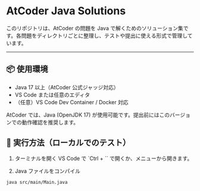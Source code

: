 # AtCoder Java Solutions

このリポジトリは、AtCoder の問題を Java で解くためのソリューション集です。各問題をディレクトリごとに整理し、テストや提出に使える形式で管理しています。

---

## 📦 使用環境

- Java 17 以上（AtCoder 公式ジャッジ対応）
- VS Code または任意のエディタ
- （任意）VS Code Dev Container / Docker 対応

AtCoder では、Java (OpenJDK 17) が使用可能です。提出前にはこのバージョンでの動作確認を推奨します。

## 🧪 実行方法（ローカルでのテスト）

1. ターミナルを開く
VS Code で `Ctrl + `` で開くか、メニューから開きます。

2. Java ファイルをコンパイル
```sh
java src/main/Main.java
```